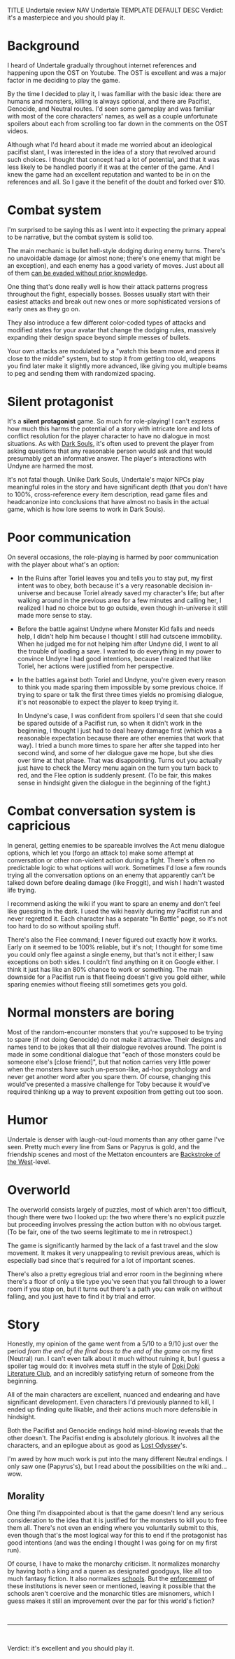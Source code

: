 TITLE Undertale review
NAV Undertale
TEMPLATE DEFAULT
DESC Verdict: it's a masterpiece and you should play it.

# Background

I heard of Undertale gradually throughout internet references and happening upon the OST on Youtube. The OST is excellent and was a major factor in me deciding to play the game.

By the time I decided to play it, I was familiar with the basic idea: there are humans and monsters, killing is always optional, and there are Pacifist, Genocide, and Neutral routes. I'd seen some gameplay and was familiar with most of the core characters' names, as well as a couple unfortunate spoilers about each from scrolling too far down in the comments on the OST videos.

Although what I'd heard about it made me worried about an ideological pacifist slant, I was interested in the idea of a story that revolved around such choices. I thought that concept had a lot of potential, and that it was less likely to be handled poorly if it was at the center of the game. And I knew the game had an excellent reputation and wanted to be in on the references and all. So I gave it the benefit of the doubt and forked over $10.

# Combat system

I'm surprised to be saying this as I went into it expecting the primary appeal to be narrative, but the combat system is solid too.

The main mechanic is bullet hell-style dodging during enemy turns. There's no unavoidable damage (or almost none; there's one enemy that might be an exception), and each enemy has a good variety of moves. Just about all of them [can be evaded without prior knowledge](/game_design/trial_and_error).

One thing that's done really well is how their attack patterns progress throughout the fight, especially bosses. Bosses usually start with their easiest attacks and break out new ones or more sophisticated versions of early ones as they go on.

They also introduce a few different color-coded types of attacks and modified states for your avatar that change the dodging rules, massively expanding their design space beyond simple messes of bullets.

Your own attacks are modulated by a "watch this beam move and press it close to the middle" system, but to stop it from getting too old, weapons you find later make it slightly more advanced, like giving you multiple beams to peg and sending them with randomized spacing.

# Silent protagonist

It's a **silent protagonist** game. So much for role-playing! I can't express how much this harms the potential of a story with intricate lore and lots of conflict resolution for the player character to have no dialogue in most situations. As with [Dark Souls](/reviews/dark_souls_story), it's often used to prevent the player from asking questions that any reasonable person would ask and that would presumably get an informative answer. The player's interactions with Undyne are harmed the most.

It's not fatal though. Unlike Dark Souls, Undertale's major NPCs play meaningful roles in the story and have significant depth (that you don't have to 100%, cross-reference every item description, read game files and headcanonize into conclusions that have almost no basis in the actual game, which is how lore seems to work in Dark Souls).

# Poor communication

On several occasions, the role-playing is harmed by poor communication with the player about what's an option:

* In the Ruins after Toriel leaves you and tells you to stay put, my first intent was to obey, both because it's a very reasonable decision in-universe and because Toriel already saved my character's life; but after walking around in the previous area for a few minutes and calling her, I realized I had no choice but to go outside, even though in-universe it still made more sense to stay.

* Before the battle against Undyne where Monster Kid falls and needs help, I didn't help him because I thought I still had cutscene immobility. When he judged me for not helping him after Undyne did, I went to all the trouble of loading a save. I wanted to do everything in my power to convince Undyne I had good intentions, because I realized that like Toriel, her actions were justified from her perspective.

* In the battles against both <span class="spoiler">Toriel</span> and <span class="spoiler">Undyne</span>, you're given every reason to think you made sparing them impossible by some previous choice. If trying to spare or talk the first three times yields no promising dialogue, it's not reasonable to expect the player to keep trying it.

	In <span class="spoiler">Undyne</span>'s case, I was confident from spoilers I'd seen that she could be spared outside of a Pacifist run, so when it didn't work in the beginning, I thought I just had to deal heavy damage first (which was a reasonable expectation because there are other enemies that work that way). I tried a bunch more times to spare her after she tapped into her second wind, and some of her dialogue gave me hope, but she dies over time at that phase. That was disappointing. Turns out you actually just have to check the Mercy menu again on the turn you turn back to red, and the Flee option is suddenly present. (To be fair, this makes sense in hindsight given the dialogue in the beginning of the fight.)

# Combat conversation system is capricious

In general, getting enemies to be spareable involves the Act menu dialogue options, which let you (forgo an attack to) make some attempt at conversation or other non-violent action during a fight. There's often no predictable logic to what options will work. Sometimes I'd lose a few rounds trying all the conversation options on an enemy that apparently can't be talked down before dealing damage (like Froggit), and wish I hadn't wasted life trying.

I recommend asking the wiki if you want to spare an enemy and don't feel like guessing in the dark. I used the wiki heavily during my Pacifist run and never regretted it. Each character has a separate "In Battle" page, so it's not too hard to do so without spoiling stuff.

There's also the Flee command; I never figured out exactly how it works. Early on it seemed to be 100% reliable, but it's not; I thought for some time you could only flee against a single enemy, but that's not it either; I saw exceptions on both sides. I couldn't find anything on it on Google either. I think it just has like an 80% chance to work or something. The main downside for a Pacifist run is that fleeing doesn't give you gold either, while sparing enemies without fleeing still sometimes gets you gold.

# Normal monsters are boring

Most of the random-encounter monsters that you're supposed to be trying to spare (if not doing Genocide) do not make it attractive. Their designs and names tend to be jokes that all their dialogue revolves around. The point is made in some conditional dialogue that "each of those monsters could be someone else's [close friend]", but that notion carries very little power when the monsters have such un-person-like, ad-hoc psychology and never get another word after you spare them. Of course, changing this would've presented a massive challenge for Toby because it would've required thinking up a way to prevent exposition from getting out too soon.

# Humor

Undertale is denser with laugh-out-loud moments than any other game I've seen. Pretty much every line from Sans or Papyrus is gold, and the friendship scenes and most of the Mettaton encounters are [Backstroke of the West](https://www.youtube.com/watch?v=XziLNeFm1ok)-level.

# Overworld

The overworld consists largely of puzzles, most of which aren't too difficult, though there were two I looked up: the two where there's no explicit puzzle but proceeding involves pressing the action button with no obvious target. (To be fair, one of the two seems legitimate to me in retrospect.)

The game is significantly harmed by the lack of a fast travel and the slow movement. It makes it very unappealing to revisit previous areas, which is especially bad since that's required for a lot of important scenes.

There's also a pretty egregious trial and error room in the beginning where there's a floor of only a tile type you've seen that you fall through to a lower room if you step on, but it turns out there's a path you can walk on without falling, and you just have to find it by trial and error.

# Story

Honestly, my opinion of the game went from a 5/10 to a 9/10 just over the period *from the end of the final boss to the end of the game* on my first (Neutral) run. I can't even talk about it much without ruining it, but I guess a spoiler tag would do: it involves <span class="spoiler">meta stuff in the style of [Doki Doki Literature Club](/reviews/ddlc)</span>, and an incredibly satisfying return of someone from the beginning.

All of the main characters are excellent, nuanced and endearing and have significant development. Even characters I'd previously planned to kill, I ended up finding quite likable, and their actions much more defensible in hindsight.

Both the Pacifist and Genocide endings hold mind-blowing reveals that the other doesn't. The Pacifist ending is absolutely glorious. It involves all the characters, and an epilogue about as good as [Lost Odyssey](/reviews/lost_odyssey)'s.

I'm awed by how much work is put into the many different Neutral endings. I only saw one (Papyrus's), but I read about the possibilities on the wiki and... wow.

## Morality

One thing I'm disappointed about is that the game doesn't lend any serious consideration to the idea that it is justified for <span class="spoiler">the monsters to kill you to free them all</span>. There's not even an ending where you <span class="spoiler">voluntarily submit to this</span>, even though that's the most logical way for this to end if the protagonist has good intentions (and was the ending I thought I was going for on my first run).

Of course, I have to make the monarchy criticism. It normalizes monarchy by having both a king and a queen as designated goodguys, like all too much fantasy fiction. It also normalizes [schools](/protagonism/children). But the [enforcement](/protagonism/enforcement) of these institutions is never seen or mentioned, leaving it possible that the schools aren't coercive and the monarchic titles are misnomers, which I guess makes it still an improvement over the par for this world's fiction?

<br>

---

<br>

Verdict: it's excellent and you should play it.
